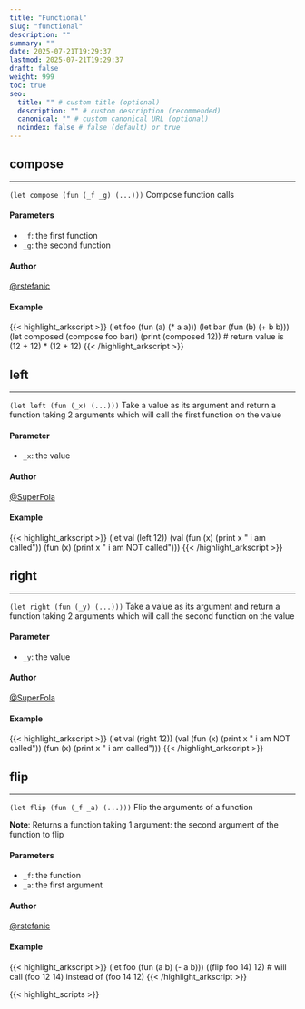```yaml
---
title: "Functional"
slug: "functional"
description: ""
summary: ""
date: 2025-07-21T19:29:37
lastmod: 2025-07-21T19:29:37
draft: false
weight: 999
toc: true
seo:
  title: "" # custom title (optional)
  description: "" # custom description (recommended)
  canonical: "" # custom canonical URL (optional)
  noindex: false # false (default) or true
---
```


## compose

---
`(let compose (fun (_f _g) (...)))`
Compose function calls

#### Parameters
- `_f`: the first function
- `_g`: the second function

#### Author
[@rstefanic](https://github.com/rstefanic)

#### Example
{{< highlight_arkscript >}}
(let foo (fun (a) (* a a)))
(let bar (fun (b) (+ b b)))
(let composed (compose foo bar))
(print (composed 12))  # return value is (12 + 12) * (12 + 12)
{{< /highlight_arkscript >}}

## left

---
`(let left (fun (_x) (...)))`
Take a value as its argument and return a function taking 2 arguments which will call the first function on the value

#### Parameter
- `_x`: the value

#### Author
[@SuperFola](https://github.com/SuperFola)

#### Example
{{< highlight_arkscript >}}
(let val (left 12))
(val (fun (x) (print x " i am called")) (fun (x) (print x " i am NOT called")))
{{< /highlight_arkscript >}}

## right

---
`(let right (fun (_y) (...)))`
Take a value as its argument and return a function taking 2 arguments which will call the second function on the value

#### Parameter
- `_y`: the value

#### Author
[@SuperFola](https://github.com/SuperFola)

#### Example
{{< highlight_arkscript >}}
(let val (right 12))
(val (fun (x) (print x " i am NOT called")) (fun (x) (print x " i am called")))
{{< /highlight_arkscript >}}

## flip

---
`(let flip (fun (_f _a) (...)))`
Flip the arguments of a function

**Note**: Returns a function taking 1 argument: the second argument of the function to flip
#### Parameters
- `_f`: the function
- `_a`: the first argument

#### Author
[@rstefanic](https://github.com/rstefanic)

#### Example
{{< highlight_arkscript >}}
(let foo (fun (a b) (- a b)))
((flip foo 14) 12) # will call (foo 12 14) instead of (foo 14 12)
{{< /highlight_arkscript >}}



{{< highlight_scripts >}}
